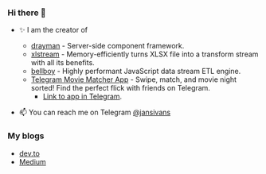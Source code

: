 ### Hi there 👋

- ✨ I am the creator of
  - [drayman](https://github.com/Claviz/drayman) - Server-side component framework.
  - [xlstream](https://github.com/Claviz/xlstream) - Memory-efficiently turns XLSX file into a transform stream with all its benefits.
  - [bellboy](https://github.com/Claviz/bellboy) - Highly performant JavaScript data stream ETL engine.
  - [Telegram Movie Matcher App](https://github.com/jansivans/tg-movie-matcher-app) - Swipe, match, and movie night sorted! Find the perfect flick with friends on Telegram.
    - [Link to app in Telegram](t.me/movie_matcher_bot/app).

- 📫 You can reach me on Telegram [@jansivans](https://telegram.me/jansivans)

### My blogs

- [dev.to](https://dev.to/jansivans)
- [Medium](https://medium.com/@jansivans)
